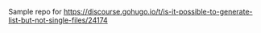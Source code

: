 Sample repo for https://discourse.gohugo.io/t/is-it-possible-to-generate-list-but-not-single-files/24174


